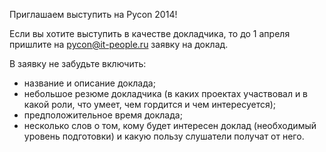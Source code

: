 Приглашаем выступить на Pycon 2014!

Если вы хотите выступить в качестве докладчика, то до 1 апреля пришлите на pycon@it-people.ru заявку на доклад.

В заявку не забудьте включить:
* название и описание доклада;
* небольшое резюме докладчика (в каких проектах участвовал и в какой роли, что умеет, чем гордится и чем интересуется);
* предположительное время доклада;
* несколько слов о том, кому будет интересен доклад (необходимый уровень подготовки) и какую пользу слушатели получат от него.



